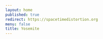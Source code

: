 ```yaml
---
layout: home
published: true
redirect: https://spacetimedistortion.org
menu: false
title: Yosemite
---
```

